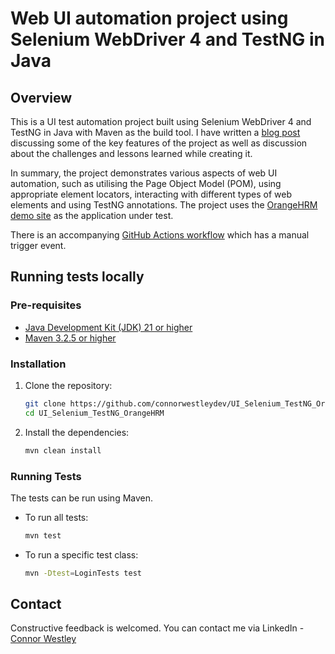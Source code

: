 # Web UI automation project using Selenium WebDriver 4 and TestNG in Java

## Overview
This is a UI test automation project built using Selenium WebDriver 4 and TestNG in Java with Maven as the build tool.
I have written a [blog post]() discussing some of the key features of the project as well as discussion about 
the challenges and lessons learned while creating it.

In summary, the project demonstrates various aspects of web UI automation, such as utilising the Page Object Model (POM),
using appropriate element locators, interacting with different types of web elements and using TestNG annotations. The project uses the 
[OrangeHRM demo site](https://opensource-demo.orangehrmlive.com/web/index.php/auth/login) as the application under test.

There is an accompanying [GitHub Actions workflow](https://github.com/connorwestleydev/UI_Selenium_TestNG_OrangeHRM/blob/main/.github/workflows/test.yml) 
which has a manual trigger event.

## Running tests locally
### Pre-requisites
- [Java Development Kit (JDK) 21 or higher](https://www.oracle.com/uk/java/technologies/downloads/)
- [Maven 3.2.5 or higher](https://maven.apache.org/download.cgi)

### Installation
1. Clone the repository:
    ```bash
    git clone https://github.com/connorwestleydev/UI_Selenium_TestNG_OrangeHRM
    cd UI_Selenium_TestNG_OrangeHRM
    ```
2. Install the dependencies:
    ```bash
    mvn clean install
    ```

### Running Tests
The tests can be run using Maven.

- To run all tests:
    ```bash
    mvn test
    ```
  
- To run a specific test class:
    ```bash
  mvn -Dtest=LoginTests test
  ```
  
## Contact
Constructive feedback is welcomed. You can contact me via LinkedIn - [Connor Westley](https://www.linkedin.com/in/connor-westley-1a309713b/)
